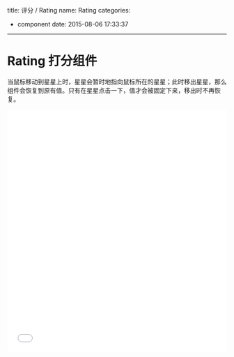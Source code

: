 title: 评分 / Rating
name: Rating
categories:
  - component
date: 2015-08-06 17:33:37
---

# Rating 打分组件

当鼠标移动到星星上时，星星会暂时地指向鼠标所在的星星；此时移出星星，那么组件会恢复到原有值。只有在星星点击一下，值才会被固定下来，移出时不再恢复。

<iframe height='556' scrolling='no' src='//codepen.io/jinzhubaofu/embed/eNxrbm/?height=556&theme-id=17600&default-tab=result' frameborder='no' allowtransparency='true' allowfullscreen='true' style='width: 100%;'>
    See the Pen <a href='http://codepen.io/jinzhubaofu/pen/eNxrbm/'>eNxrbm</a> by leon (<a href='http://codepen.io/jinzhubaofu'>@jinzhubaofu</a>) on <a href='http://codepen.io'>CodePen</a>.
</iframe>
